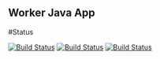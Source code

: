 ## Worker Java App
#Status

[![Build Status](http://40.71.222.115:8080/buildStatus/icon?job=instavote%2Fworker-build)](http://40.71.222.115:8080/job/instavote/job/worker-build/)
[![Build Status](http://40.71.222.115:8080/buildStatus/icon?job=instavote%2Fworker-test&subject=UnitTest)](http://40.71.222.115:8080/job/instavote/job/worker-test/)
[![Build Status](http://40.71.222.115:8080/buildStatus/icon?job=instavote%2Fworker-package)](http://40.71.222.115:8080/job/instavote/job/worker-package/)
